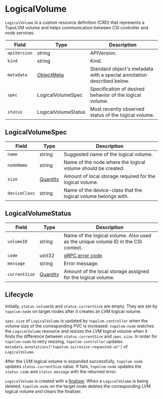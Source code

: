 # LogicalVolume

`LogicalVolume` is a custom resource definition (CRD) that represents
a TopoLVM volume and helps communication between CSI controller and
node services.

| Field        | Type                | Description                                                           |
| ------------ | ------------------- | --------------------------------------------------------------------- |
| `apiVersion` | string              | APIVersion.                                                           |
| `kind`       | string              | Kind.                                                                 |
| `metadata`   | [ObjectMeta][]      | Standard object's metadata with a special annotation described below. |
| `spec`       | LogicalVolumeSpec   | Specification of desired behavior of the logical volume.              |
| `status`     | LogicalVolumeStatus | Most recently observed status of the logical volume.                  |

## LogicalVolumeSpec

| Field         | Type         | Description                                                    |
| ------------- | ------------ | -------------------------------------------------------------- |
| `name`        | string       | Suggested name of the logical volume.                          |
| `nodeName`    | string       | Name of the node where the logical volume should be created.   |
| `size`        | [Quantity][] | Amount of local storage required for the logical volume.       |
| `deviceClass` | string       | Name of the device-class that the logical volume belongs with. |

## LogicalVolumeStatus

| Field         | Type         | Description                                                                        |
| ------------- | ------------ | ---------------------------------------------------------------------------------- |
| `volumeID`    | string       | Name of the logical volume.  Also used as the unique volume ID in the CSI context. |
| `code`        | uint32       | [gRPC error code](https://github.com/grpc/grpc/blob/master/doc/statuscodes.md).    |
| `message`     | string       | Error message.                                                                     |
| `currentSize` | [Quantity][] | Amount of the local storage assigned for the logical volume.                       |

## Lifecycle

Initially, `status.volumeID` and `status.currentSize` are empty. They are set by `topolvm-node` on target nodes
after it creates an LVM logical volume.

`spec.size` of `LogicalVolume` is updated by `topolvm-controller`
when the volume size of the corresponding PVC is increased.
`topolvm-node` watches the `LogicalVolume` resource and resizes the LVM logical
volume when it finds the difference between `status.currentSize` and `spec.size`.
In order for `topolvm-node` to retry resizing, `topolvm-controller` updates
`metadata.annotations["topolvm.io/resize-requested-at"]` of `LogicalVolume`.

After the LVM logical volume is expanded successfully, `topolvm-node` updates
`status.currentSize` value.
If fails, `topolvm-node` updates the `status.code` and `status.message` with
the returned error.

`LogicalVolume` is created with a [finalizer](https://kubernetes.io/docs/tasks/access-kubernetes-api/custom-resources/custom-resource-definitions/#finalizers).
When a `LogicalVolume` is being deleted, `topolvm-node` on the target node deletes
the corresponding LVM logical volume and clears the finalizer.

[ObjectMeta]: https://kubernetes.io/docs/reference/generated/kubernetes-api/v1.18/#objectmeta-v1-meta
[Quantity]: https://kubernetes.io/docs/reference/generated/kubernetes-api/v1.18/#quantity-resource-core
